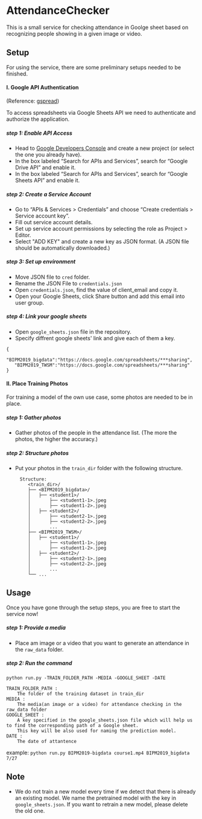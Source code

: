 # AttendanceChecker

This is a small service for checking attendance in Goolge sheet based on recognizing people showing in a given image or video.

## Setup

For using the service, there are some preliminary setups needed to be finished.

#### I. Google API Authentication
(Reference: [gspread](https://gspread.readthedocs.io/en/latest/oauth2.html))

To access spreadsheets via Google Sheets API we need to authenticate and authorize the application.

##### step 1: Enable API Access
* Head to [Google Developers Console](https://console.developers.google.com/project) and create a new project (or select the one you already have).
* In the box labeled “Search for APIs and Services”, search for “Google Drive API” and enable it.
* In the box labeled “Search for APIs and Services”, search for “Google Sheets API” and enable it.

##### step 2: Create a Service Account
* Go to “APIs & Services > Credentials” and choose “Create credentials > Service account key”.
* Fill out service account details.
* Set up service account permissions by selecting the role as Project > Editor.
* Select "ADD KEY" and create a new key as JSON format. (A JSON file should be automatically downloaded.)

##### step 3: Set up environment
* Move JSON file to ```cred``` folder.
* Rename the JSON File to ```credentials.json```
* Open ```credentials.json```, find the value of client_email and copy it.
* Open your Google Sheets, click Share button and add this email into user group.

##### step 4: Link your google sheets
* Open ```google_sheets.json``` file in the repository.
* Specify diffrent google sheets' link and give each of them a key.
```
{
   "BIPM2019_bigdata":"https://docs.google.com/spreadsheets/***sharing",
   "BIPM2019_TWSM":"https://docs.google.com/spreadsheets/***sharing"
}
```

#### II. Place Training Photos

For training a model of the own use case, some photos are needed to be in place.

##### step 1: Gather photos
* Gather photos of the people in the attendance list. (The more the photos, the higher the accuracy.)
##### step 2: Structure photos
* Put your photos in the ```train_dir``` folder with the following structure.
```
     Structure:
        <train_dir>/
        ├── <BIPM2019_bigdata>/
        │   ├── <student1>/
        │       ├── <student1-1>.jpeg
        │       ├── <student1-2>.jpeg
        │   ├── <student2>/
        │       ├── <student2-1>.jpeg
        │       ├── <student2-2>.jpeg
        │       ...
        ├── <BIPM2019_TWSM>/
        │   ├── <student1>/
        │       ├── <student1-1>.jpeg
        │       ├── <student1-2>.jpeg
        │   ├── <student2>/
        │       ├── <student2-1>.jpeg
        │       ├── <student2-2>.jpeg
        │       ...
        └── ...
```

## Usage

Once you have gone through the setup steps, you are free to start the service now!

##### step 1: Provide a media
* Place am image or a video that you want to generate an attendance in the ```raw_data``` folder.

##### step 2: Run the command
```python run.py -TRAIN_FOLDER_PATH -MEDIA -GOOGLE_SHEET -DATE```
```
TRAIN_FOLDER_PATH :
    The folder of the training dataset in train_dir
MEDIA :
    The media(an image or a video) for attendance checking in the raw_data folder
GOOGLE_SHEET :
    A key specified in the google_sheets.json file which will help us to find the corresponding path of a Google sheet.
    This key will be also used for naming the prediction model.
DATE :
    The date of attantence
```
example:
```python run.py BIPM2019-bigdata course1.mp4 BIPM2019_bigdata 7/27```

## Note
* We do not train a new model every time if we detect that there is already an existing model. We name the pretrained model with the key in ```google_sheets.json```. If you want to retrain a new model, please delete the old one.
